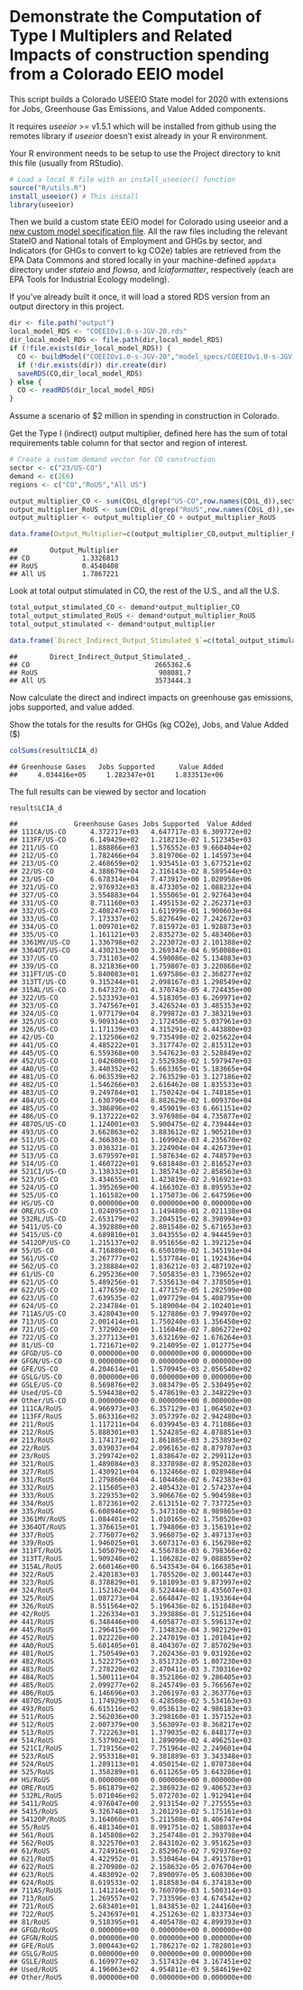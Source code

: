 # Demonstrate the Computation of Type I Multiplers and Related Impacts of construction spending from a Colorado EEIO model

This script builds a Colorado USEEIO State model for 2020 with
extensions for Jobs, Greenhouse Gas Emissions, and Value Added
components.

It requires *useeior* \>= v1.5.1 which will be installed from github
using the remotes library if *useeior* doesn’t exist already in your R
environment.

Your R environment needs to be setup to use the Project directory to
knit this file (usually from RStudio).

``` r
# Load a local R file with an install_useeior() function
source("R/utils.R")
install_useeior() # This install
library(useeior)
```

Then we build a custom state EEIO model for Colorado using useeior and a
[new custom model specification
file](model_specs/COEEIOv1.0-s-JGV-20.yml). All the raw files including
the relevant StateIO and National totals of Employment and GHGs by
sector, and Indicators (for GHGs to convert to kg CO2e) tables are
retrieved from the EPA Data Commons and stored locally in your
machine-defined `appdata` directory under *stateio* and *flowsa*, and
*lciaformatter*, respectively (each are EPA Tools for Industrial Ecology
modeling).

If you’ve already built it once, it will load a stored RDS version from
an output directory in this project.

``` r
dir <- file.path("output")
local_model_RDS <- "COEEIOv1.0-s-JGV-20.rds"
dir_local_model_RDS <- file.path(dir,local_model_RDS)
if (!file.exists(dir_local_model_RDS)) {
  CO <- buildModel("COEEIOv1.0-s-JGV-20","model_specs/COEEIOv1.0-s-JGV-20.yml")  
  if (!dir.exists(dir)) dir.create(dir)
  saveRDS(CO,dir_local_model_RDS)
} else {
  CO <- readRDS(dir_local_model_RDS)
}
```
Assume a scenario of \$2 million in spending in construction in
Colorado.

Get the Type I (indirect) output multiplier, defined here has the sum of
total requirements table column for that sector and region of interest.

``` r
# Create a custom demand vector for CO construction
sector <- c("23/US-CO")
demand <- c(2E6)
regions <- c("CO","RoUS","All US")

output_multiplier_CO <- sum(CO$L_d[grep("US-CO",row.names(CO$L_d)),sector])
output_multiplier_RoUS <- sum(CO$L_d[grep("RoUS",row.names(CO$L_d)),sector])
output_multiplier <- output_multiplier_CO + output_multiplier_RoUS

data.frame(Output_Multiplier=c(output_multiplier_CO,output_multiplier_RoUS,output_multiplier), row.names=regions)
```

    ##        Output_Multiplier
    ## CO             1.3326813
    ## RoUS           0.4540408
    ## All US         1.7867221

Look at total output stimulated in CO, the rest of the U.S., and all the
U.S.

``` r
total_output_stimulated_CO <- demand*output_multiplier_CO
total_output_stimulated_RoUS <- demand*output_multiplier_RoUS
total_output_stimulated <- demand*output_multiplier

data.frame(`Direct_Indirect_Output_Stimulated_$`=c(total_output_stimulated_CO,total_output_stimulated_RoUS,total_output_stimulated), row.names=regions)
```

    ##        Direct_Indirect_Output_Stimulated_.
    ## CO                               2665362.6
    ## RoUS                              908081.7
    ## All US                           3573444.3

Now calculate the direct and indirect impacts on greenhouse gas
emissions, jobs supported, and value added.

Show the totals for the results for GHGs (kg CO2e), Jobs, and Value
Added (\$)

``` r
colSums(result$LCIA_d)
```

    ## Greenhouse Gases   Jobs Supported      Value Added 
    ##     4.034416e+05     1.282347e+01     1.833513e+06

The full results can be viewed by sector and location

``` r
result$LCIA_d
```

    ##              Greenhouse Gases Jobs Supported  Value Added
    ## 111CA/US-CO      4.372717e+03   4.647717e-03 6.309772e+02
    ## 113FF/US-CO      6.149429e+02   1.218213e-02 1.512345e+03
    ## 211/US-CO        1.888866e+03   1.576552e-03 9.660404e+02
    ## 212/US-CO        1.782466e+04   3.819706e-02 1.145973e+04
    ## 213/US-CO        2.468659e+02   1.935451e-03 3.677521e+02
    ## 22/US-CO         4.388679e+04   2.316143e-02 8.589544e+03
    ## 23/US-CO         6.678314e+04   7.473917e+00 1.020958e+06
    ## 321/US-CO        2.976932e+03   8.473305e-02 1.088232e+04
    ## 327/US-CO        3.554883e+04   1.555065e-01 2.927643e+04
    ## 331/US-CO        8.711160e+03   1.495153e-02 2.262371e+03
    ## 332/US-CO        2.408247e+03   1.611999e-01 1.900603e+04
    ## 333/US-CO        7.173337e+02   5.827649e-02 7.242672e+03
    ## 334/US-CO        1.009701e+02   7.815972e-03 1.928873e+03
    ## 335/US-CO        1.161121e+03   2.835273e-02 5.483406e+03
    ## 3361MV/US-CO     1.336798e+02   2.223072e-03 2.101388e+02
    ## 3364OT/US-CO     4.430213e+00   3.269347e-04 6.950088e+01
    ## 337/US-CO        3.731103e+02   4.590086e-02 5.134083e+03
    ## 339/US-CO        8.321836e+00   1.759807e-03 3.220868e+02
    ## 311FT/US-CO      5.840083e+01   1.697586e-03 2.368277e+02
    ## 313TT/US-CO      9.315244e+01   2.098167e-03 1.298549e+02
    ## 315AL/US-CO      3.647327e-01   4.370743e-05 4.724435e+00
    ## 322/US-CO        2.523393e+03   4.518305e-03 6.269971e+02
    ## 323/US-CO        3.747567e+01   3.426524e-03 3.485353e+02
    ## 324/US-CO        1.977179e+04   8.799872e-03 7.383219e+03
    ## 325/US-CO        9.909314e+03   2.172450e-02 5.037961e+03
    ## 326/US-CO        1.171139e+03   4.315291e-02 6.443880e+03
    ## 42/US-CO         2.132506e+02   9.735498e-02 2.025622e+04
    ## 441/US-CO        4.485222e+01   3.317747e-02 2.815312e+03
    ## 445/US-CO        6.559368e+00   3.547623e-03 2.528849e+02
    ## 452/US-CO        1.042600e+01   2.552938e-02 1.597947e+03
    ## 4A0/US-CO        3.440352e+02   5.663365e-01 5.183665e+04
    ## 481/US-CO        6.063539e+02   2.763529e-03 3.127186e+02
    ## 482/US-CO        1.546266e+03   2.616462e-08 1.835533e+03
    ## 483/US-CO        9.249784e+01   1.750242e-04 1.748185e+01
    ## 484/US-CO        1.630790e+04   8.882629e-02 1.009370e+04
    ## 485/US-CO        3.386896e+02   9.459019e-03 6.661151e+02
    ## 486/US-CO        9.137222e+02   3.976986e-04 4.735877e+02
    ## 487OS/US-CO      1.124001e+03   5.900475e-02 4.739444e+03
    ## 493/US-CO        3.662863e+02   3.883612e-02 1.905210e+03
    ## 511/US-CO        4.366303e-01   1.169902e-03 4.235670e+02
    ## 512/US-CO        3.036321e-01   3.224904e-04 4.426739e+01
    ## 513/US-CO        3.679597e+01   1.587634e-02 4.748579e+03
    ## 514/US-CO        1.460722e+01   9.681848e-03 2.816527e+03
    ## 521CI/US-CO      3.138332e+01   1.385743e-02 2.858563e+03
    ## 523/US-CO        3.434655e+01   1.423819e-02 2.916921e+03
    ## 524/US-CO        1.395269e+00   4.166302e-03 8.895953e+02
    ## 525/US-CO        1.161582e+00   1.175073e-06 2.647596e+00
    ## HS/US-CO         0.000000e+00   0.000000e+00 0.000000e+00
    ## ORE/US-CO        1.024095e+03   1.149480e-01 2.021138e+04
    ## 532RL/US-CO      2.653179e+02   3.204515e-02 8.398994e+03
    ## 5411/US-CO       4.392880e+00   2.801548e-02 5.671653e+03
    ## 5415/US-CO       4.689810e+01   3.043555e-02 4.944459e+03
    ## 5412OP/US-CO     1.215137e+02   8.951656e-02 1.392125e+04
    ## 55/US-CO         4.716880e+01   6.650109e-02 1.345191e+04
    ## 561/US-CO        3.267777e+02   1.537784e-01 1.192436e+04
    ## 562/US-CO        3.238884e+02   1.836212e-03 2.487192e+02
    ## 61/US-CO         6.295236e+00   7.505835e-03 1.739652e+02
    ## 621/US-CO        5.489256e-01   7.535613e-04 7.378505e+01
    ## 622/US-CO        1.477659e-02   1.477157e-05 1.282599e+00
    ## 623/US-CO        7.639535e-02   1.097729e-04 5.408795e+00
    ## 624/US-CO        2.234784e-01   5.189004e-04 2.102401e+01
    ## 711AS/US-CO      3.428043e+00   5.127886e-03 7.994970e+02
    ## 713/US-CO        2.001414e+01   1.750240e-03 1.356450e+02
    ## 721/US-CO        7.372902e+00   1.116046e-02 7.806272e+02
    ## 722/US-CO        3.277113e+01   3.632169e-02 1.676264e+03
    ## 81/US-CO         1.721671e+02   9.214095e-02 1.012775e+04
    ## GFGD/US-CO       0.000000e+00   0.000000e+00 0.000000e+00
    ## GFGN/US-CO       0.000000e+00   0.000000e+00 0.000000e+00
    ## GFE/US-CO        4.204614e+01   1.570945e-03 2.056540e+02
    ## GSLG/US-CO       0.000000e+00   0.000000e+00 0.000000e+00
    ## GSLE/US-CO       8.569876e+02   3.083479e-05 2.530495e+02
    ## Used/US-CO       5.594438e+02   5.478619e-03 2.348229e+03
    ## Other/US-CO      0.000000e+00   0.000000e+00 0.000000e+00
    ## 111CA/RoUS       4.966973e+03   6.357129e-03 1.064502e+03
    ## 113FF/RoUS       5.863316e+02   3.057397e-02 2.942480e+03
    ## 211/RoUS         1.117211e+04   6.039945e-03 4.711086e+03
    ## 212/RoUS         5.888301e+03   1.524285e-02 4.878851e+03
    ## 213/RoUS         3.174171e+02   1.861885e-03 3.253893e+02
    ## 22/RoUS          3.039037e+04   2.096163e-02 8.879707e+03
    ## 23/RoUS          3.299742e+02   1.838647e-02 2.299112e+03
    ## 321/RoUS         1.489084e+03   8.337898e-02 8.952028e+03
    ## 327/RoUS         1.430921e+04   6.132466e-02 1.028948e+04
    ## 331/RoUS         1.279860e+04   4.104468e-02 6.742383e+03
    ## 332/RoUS         2.115605e+03   2.405432e-01 2.574237e+04
    ## 333/RoUS         3.229353e+02   3.906676e-02 5.904598e+03
    ## 334/RoUS         1.872361e+02   2.613151e-02 7.737725e+03
    ## 335/RoUS         6.608946e+02   5.347310e-02 8.989865e+03
    ## 3361MV/RoUS      1.084401e+02   1.010165e-02 1.750520e+03
    ## 3364OT/RoUS      1.376615e+01   1.794806e-03 3.156191e+02
    ## 337/RoUS         2.776077e+02   3.966075e-02 3.497137e+03
    ## 339/RoUS         1.946025e+01   3.607317e-03 6.156298e+02
    ## 311FT/RoUS       1.505079e+02   4.556783e-03 6.798366e+02
    ## 313TT/RoUS       1.909240e+02   1.106282e-02 9.088859e+02
    ## 315AL/RoUS       2.660146e+00   6.543543e-04 6.166385e+01
    ## 322/RoUS         2.420183e+03   1.785520e-02 3.001447e+03
    ## 323/RoUS         8.378829e+01   9.181093e-03 9.873997e+02
    ## 324/RoUS         1.152162e+04   8.522444e-03 8.435607e+03
    ## 325/RoUS         1.087273e+04   2.664847e-02 1.193364e+04
    ## 326/RoUS         8.551564e+02   5.196436e-02 6.151848e+03
    ## 42/RoUS          1.226334e+03   3.393886e-01 7.512516e+04
    ## 441/RoUS         6.348446e+00   4.605877e-03 5.596137e+02
    ## 445/RoUS         1.296415e+00   7.134832e-04 3.982129e+01
    ## 452/RoUS         1.022220e+00   2.247019e-03 1.201041e+02
    ## 4A0/RoUS         5.601405e+01   8.404307e-02 7.857029e+03
    ## 481/RoUS         1.750549e+03   7.202436e-03 9.031926e+02
    ## 482/RoUS         1.522275e+03   3.851732e-05 1.807230e+03
    ## 483/RoUS         7.278220e+02   2.470411e-03 3.730316e+02
    ## 484/RoUS         1.500111e+04   8.352186e-02 9.286405e+03
    ## 485/RoUS         2.099277e+02   8.245749e-03 5.766567e+02
    ## 486/RoUS         6.146696e+03   3.206197e-03 2.363776e+03
    ## 487OS/RoUS       1.174929e+03   6.428508e-02 5.534163e+03
    ## 493/RoUS         6.615116e+02   9.053613e-02 4.986183e+03
    ## 511/RoUS         2.562036e+00   3.298160e-03 1.357152e+03
    ## 512/RoUS         2.007379e+00   3.563097e-03 8.368217e+02
    ## 513/RoUS         7.722263e+01   1.379035e-02 6.848177e+03
    ## 514/RoUS         3.537902e+01   1.289090e-02 4.496251e+03
    ## 521CI/RoUS       1.719156e+02   7.751964e-02 2.249601e+04
    ## 523/RoUS         2.953318e+01   9.381889e-03 3.343348e+03
    ## 524/RoUS         1.289113e+01   4.050154e-02 1.070738e+04
    ## 525/RoUS         1.358289e+01   6.611265e-05 3.643286e+01
    ## HS/RoUS          0.000000e+00   0.000000e+00 0.000000e+00
    ## ORE/RoUS         5.861879e+02   2.386923e-02 9.406523e+03
    ## 532RL/RoUS       5.071046e+02   5.072703e-02 1.912941e+04
    ## 5411/RoUS        4.976047e+00   2.913154e-02 7.275555e+03
    ## 5415/RoUS        9.326748e+01   3.201291e-02 5.175161e+03
    ## 5412OP/RoUS      3.164060e+03   5.211508e-01 8.406747e+04
    ## 55/RoUS          6.481340e+01   8.991751e-02 1.588037e+04
    ## 561/RoUS         8.145808e+02   3.254748e-01 2.393798e+04
    ## 562/RoUS         8.322570e+03   2.843102e-02 3.951625e+03
    ## 61/RoUS          4.724916e+01   2.852967e-02 7.929376e+02
    ## 621/RoUS         4.422952e-01   3.530464e-04 3.491578e+01
    ## 622/RoUS         8.270980e-02   2.158632e-05 2.076704e+00
    ## 623/RoUS         4.483092e-02   7.890097e-05 3.608306e+00
    ## 624/RoUS         8.619533e-02   1.818583e-04 6.374183e+00
    ## 711AS/RoUS       1.141214e+01   9.760709e-03 1.500314e+03
    ## 713/RoUS         1.269557e+02   7.733596e-03 4.674542e+02
    ## 721/RoUS         2.683401e+01   1.843853e-02 1.244160e+03
    ## 722/RoUS         5.243697e+01   4.251263e-02 1.833734e+03
    ## 81/RoUS          9.518395e+01   4.405478e-02 4.899393e+03
    ## GFGD/RoUS        0.000000e+00   0.000000e+00 0.000000e+00
    ## GFGN/RoUS        0.000000e+00   0.000000e+00 0.000000e+00
    ## GFE/RoUS         3.800443e+02   1.786217e-02 1.782801e+03
    ## GSLG/RoUS        0.000000e+00   0.000000e+00 0.000000e+00
    ## GSLE/RoUS        6.169977e+02   3.517432e-04 3.167451e+02
    ## Used/RoUS        4.196063e+02   4.954811e-03 9.584619e+02
    ## Other/RoUS       0.000000e+00   0.000000e+00 0.000000e+00
